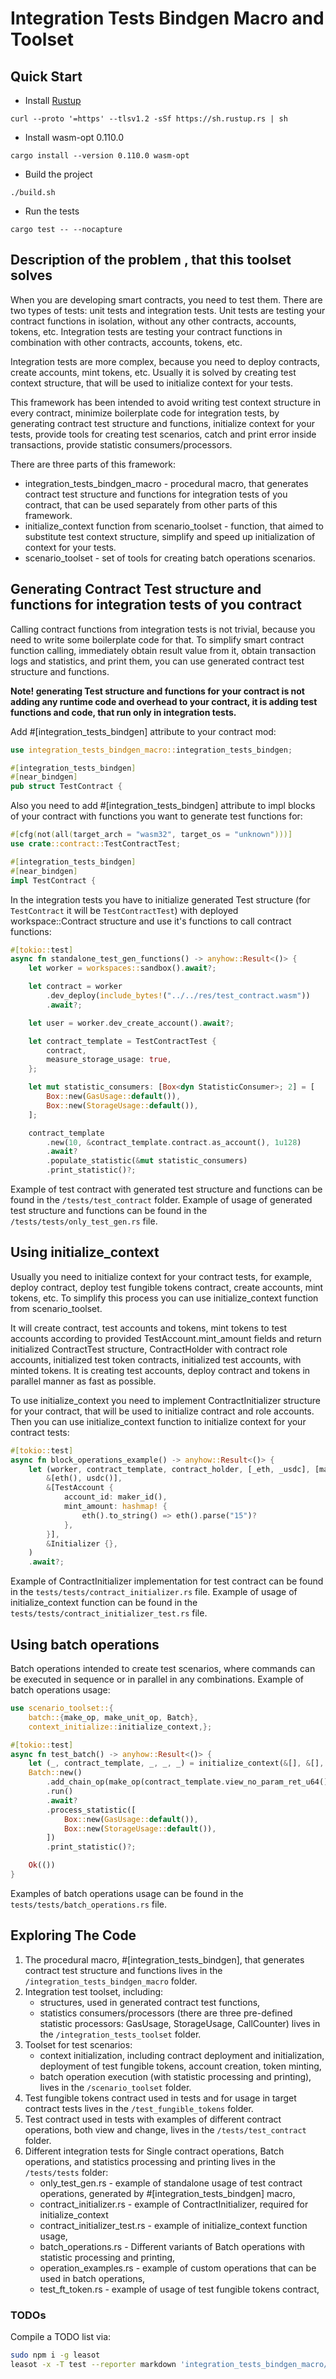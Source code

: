 # Integration Tests Bindgen Macro and Toolset
## Quick Start

- Install [Rustup](https://rustup.rs/)
```shell
curl --proto '=https' --tlsv1.2 -sSf https://sh.rustup.rs | sh
```
- Install wasm-opt 0.110.0
```shell
cargo install --version 0.110.0 wasm-opt
```
- Build the project
```shell
./build.sh
```
- Run the tests
```shell
cargo test -- --nocapture
```

## Description of the problem , that this toolset solves
When you are developing smart contracts, you need to test them. There are two types of tests: unit tests and integration tests. Unit tests are testing your contract functions in isolation, without any other contracts, accounts, tokens, etc. Integration tests are testing your contract functions in combination with other contracts, accounts, tokens, etc. 

Integration tests are more complex, because you need to deploy contracts, create accounts, mint tokens, etc. Usually it is solved by creating test context structure, that will be used to initialize context for your tests.

This framework has been intended to avoid writing test context structure in every contract, minimize boilerplate code for integration tests, by generating contract test structure and functions, initialize context for your tests, provide tools for creating test scenarios, catch and print error inside transactions, provide statistic consumers/processors.

There are three parts of this framework:
- integration_tests_bindgen_macro - procedural macro, that generates contract test structure and functions for integration tests of you contract, that can be used separately from other parts of this framework.
- initialize_context function from scenario_toolset - function, that aimed to substitute test context structure, simplify and speed up initialization of context for your tests.
- scenario_toolset - set of tools for creating batch operations scenarios.

## Generating Contract Test structure and functions for integration tests of you contract
Calling contract functions from integration tests is not trivial, because you need to write some boilerplate code for that. To simplify smart contract function calling, immediately obtain result value from it, obtain transaction logs and statistics, and print them, you can use generated contract test structure and functions.

**Note! generating Test structure and functions for your contract is not adding any runtime code and overhead to your contract, it is adding test functions and code, that run only in integration tests.**

Add #[integration_tests_bindgen] attribute to your contract mod:
```rust
use integration_tests_bindgen_macro::integration_tests_bindgen;

#[integration_tests_bindgen]
#[near_bindgen]
pub struct TestContract {
```
Also you need to add #[integration_tests_bindgen] attribute to impl blocks of your contract with functions you want to generate test functions for:
```rust
#[cfg(not(all(target_arch = "wasm32", target_os = "unknown")))]
use crate::contract::TestContractTest;

#[integration_tests_bindgen]
#[near_bindgen]
impl TestContract {
```
In the integration tests you have to initialize generated Test structure (for `TestContract` it will be `TestContractTest`) with deployed workspace::Contract structure and use it's functions to call contract functions:
```rust
#[tokio::test]
async fn standalone_test_gen_functions() -> anyhow::Result<()> {
    let worker = workspaces::sandbox().await?;

    let contract = worker
        .dev_deploy(include_bytes!("../../res/test_contract.wasm"))
        .await?;

    let user = worker.dev_create_account().await?;

    let contract_template = TestContractTest {
        contract,
        measure_storage_usage: true,
    };

    let mut statistic_consumers: [Box<dyn StatisticConsumer>; 2] = [
        Box::new(GasUsage::default()),
        Box::new(StorageUsage::default()),
    ];

    contract_template
        .new(10, &contract_template.contract.as_account(), 1u128)
        .await?
        .populate_statistic(&mut statistic_consumers)
        .print_statistic()?;
```
Example of test contract with generated test structure and functions can be found in the `/tests/test_contract` folder.
Example of usage of generated test structure and functions can be found in the `/tests/tests/only_test_gen.rs` file.

## Using initialize_context
Usually you need to initialize context for your contract tests, for example, deploy contract, deploy test fungible tokens contract, create accounts, mint tokens, etc. To simplify this process you can use initialize_context function from scenario_toolset. 

It will create contract, test accounts and tokens, mint tokens to test accounts according to provided TestAccount.mint_amount fields and return initialized ContractTest structure, ContractHolder with contract role accounts, initialized test token contracts, initialized test accounts, with minted tokens. It is creating test accounts, deploy contract and tokens in parallel manner as fast as possible.

To use initialize_context you need to implement ContractInitializer structure for your contract, that will be used to initialize contract and role accounts. 
Then you can use initialize_context function to initialize context for your contract tests:

```rust
#[tokio::test]
async fn block_operations_example() -> anyhow::Result<()> {
    let (worker, contract_template, contract_holder, [_eth, _usdc], [maker_account]) = initialize_context(
        &[eth(), usdc()],
        &[TestAccount {
            account_id: maker_id(),
            mint_amount: hashmap! {
                eth().to_string() => eth().parse("15")?
            },
        }],
        &Initializer {},
    )
    .await?;
```

Example of ContractInitializer implementation for test contract can be found in the `tests/tests/contract_initializer.rs` file.
Example of usage of initialize_context function can be found in the `tests/tests/contract_initializer_test.rs` file.

## Using batch operations
Batch operations intended to create test scenarios, where commands can be executed in sequence or in parallel in any combinations. 
Example of batch operations usage:
```rust
use scenario_toolset::{
    batch::{make_op, make_unit_op, Batch},
    context_initialize::initialize_context,};

#[tokio::test]
async fn test_batch() -> anyhow::Result<()> {
    let (_, contract_template, _, _, _) = initialize_context(&[], &[], &Initializer {}).await?;
    Batch::new()
        .add_chain_op(make_op(contract_template.view_no_param_ret_u64()))
        .run()
        .await?
        .process_statistic([
            Box::new(GasUsage::default()),
            Box::new(StorageUsage::default()),
        ])
        .print_statistic()?;

    Ok(())
}
```

Examples of batch operations usage can be found in the `tests/tests/batch_operations.rs` file.

## Exploring The Code

1. The procedural macro, #[integration_tests_bindgen], that generates contract test structure and functions lives in the `/integration_tests_bindgen_macro` folder.
2. Integration test toolset, including:
    - structures, used in generated contract test functions,
    - statistics consumers/processors (there are three pre-defined statistic processors: GasUsage, StorageUsage, CallCounter)
    lives in the `/integration_tests_toolset` folder.
3. Toolset for test scenarios:
    - context initialization, including contract deployment and initialization, deployment of test fungible tokens, account creation, token minting,
    - batch operation execution (with statistic processing and printing),
    lives in the `/scenario_toolset` folder.
4. Test fungible tokens contract used in tests and for usage in target contract tests lives in the `/test_fungible_tokens` folder.
5. Test contract used in tests with examples of different contract operations, both view and change, lives in the `/tests/test_contract` folder.
6. Different integration tests for Single contract operations, Batch operations, and statistics processing and printing lives in the `/tests/tests` folder:
    - only_test_gen.rs - example of standalone usage of test contract operations, generated by #[integration_tests_bindgen] macro,
    - contract_initializer.rs - example of ContractInitializer, required for initialize_context
    - contract_initializer_test.rs - example of initialize_context function usage,
    - batch_operations.rs - Different variants of Batch operations with statistic processing and printing,
    - operation_examples.rs - example of custom operations that can be used in batch operations,
    - test_ft_token.rs - example of usage of test fungible tokens contract,

### TODOs

Compile a TODO list via:

```sh
sudo npm i -g leasot
leasot -x -T test --reporter markdown 'integration_tests_bindgen_macro/src/**/*.rs' 'integration_tests_toolset/src/**/*.rs' > TODO.md 
```
